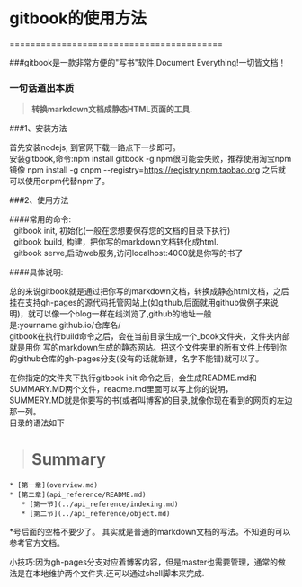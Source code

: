 # gitbook的使用方法
=========================================

###gitbook是一款非常方便的"写书"软件,Document Everything!一切皆文档！

### 一句话道出本质

>**转换markdown文档成静态HTML页面的工具.**

###1、安装方法

   首先安装nodejs, 到官网下载一路点下一步即可。   
   安装gitbook,命令:npm install gitbook -g
   npm很可能会失败，推荐使用淘宝npm镜像
   npm install -g cnpm --registry=https://registry.npm.taobao.org
   之后就可以使用cnpm代替npm了。

###2、使用方法

####常用的命令:   
 &nbsp;&nbsp;gitbook init, 初始化(一般在您想要保存您的文档的目录下执行)   
 &nbsp;&nbsp;gitbook build, 构建，把你写的markdown文档转化成html.   
 &nbsp;&nbsp;gitbook serve,启动web服务,访问localhost:4000就是你写的书了   

####具体说明:

总的来说gitbook就是通过把你写的markdown文档，转换成静态html文档，之后挂在支持gh-pages的源代码托管网站上(如github,后面就用github做例子来说明)，就可以像一个blog一样在线浏览了,github的地址一般是:yourname.github.io/仓库名/   
gitbook在执行build命令之后，会在当前目录生成一个_book文件夹，文件夹内部就是用你     写的markdown生成的静态网站。把这个文件夹里的所有文件上传到你的github仓库的gh-pages分支(没有的话就新建，名字不能错)就可以了。   

在你指定的文件夹下执行gitbook init 命令之后，会生成README.md和SUMMARY.MD两个文件，readme.md里面可以写上你的说明，   
SUMMERY.MD就是你要写的书(或者叫博客)的目录,就像你现在看到的网页的左边那一列。   
目录的语法如下

># Summary

```
* [第一章](overview.md)
* [第二章](api_reference/README.md)
   * [第一节](../api_reference/indexing.md)
   * [第二节](../api_reference/object.md)
```

*号后面的空格不要少了。
其实就是普通的markdown文档的写法。不知道的可以参考官方文档。

小技巧:因为gh-pages分支对应着博客内容，但是master也需要管理，通常的做法是在本地维护两个文件夹.还可以通过shell脚本来完成.
